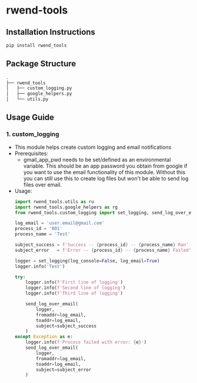 # rwend-tools
## Installation Instructions
```bash
pip install rwend_tools
```
## Package Structure
```bash
.
├── rwend_tools
│   ├── custom_logging.py
│   ├── google_helpers.py
│   └── utils.py
```

## Usage Guide
### 1. custom_logging
  - This module helps create custom logging and email notifications
  - Prerequisites:
    - gmail_app_pwd needs to be set/defined as an environmental variable. This should be an app password you obtain from google if you want to use the email functionality of this module. Without this you can still use this to create log files but won't be able to send log files over email.
  - Usage:
    ```python
    import rwend_tools.utils as ru
    import rwend_tools.google_helpers as rg
    from rwend_tools.custom_logging import set_logging, send_log_over_email
    
    log_email = 'user.email@gmail.com'
    process_id = '001'
    process_name = 'Test'

    subject_success = f'Success -- {process_id} -- {process_name} Ran'
    subject_error   = f'Error -- {process_id} -- {process_name} Failed'
    
    logger = set_logging(log_console=False, log_email=True)
    logger.info('Test')
    
    try:
        logger.info(f'First line of logging')
        logger.info(f'Second line of logging')
        logger.info(f'Third line of logging')
    
        send_log_over_email(
            logger,
            fromaddr=log_email,
            toaddr=log_email,
            subject=subject_success
        )
    except Exception as e:
        logger.info(f'Process failed with error: {e}')
        send_log_over_email(
            logger,
            fromaddr=log_email,
            toaddr=log_email,
            subject=subject_error
        )
    ```
